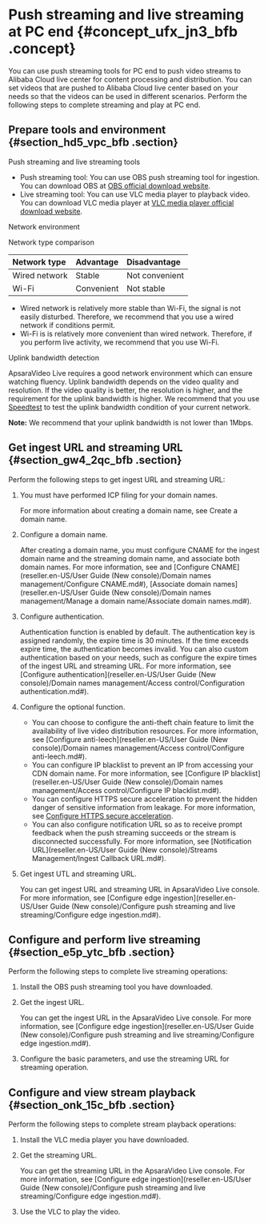 # Push streaming and live streaming at PC end {#concept_ufx_jn3_bfb .concept}

You can use push streaming tools for PC end to push video streams to Alibaba Cloud live center for content processing and distribution. You can set videos that are pushed to Alibaba Cloud live center based on your needs so that the videos can be used in different scenarios. Perform the following steps to complete streaming and play at PC end.

## Prepare tools and environment {#section_hd5_vpc_bfb .section}

Push streaming and live streaming tools

-   Push streaming tool: You can use OBS push streaming tool for ingestion. You can download OBS at [OBS official download website](https://obsproject.com/download?spm=a2c4g.11186623.2.3.FRgTS8).
-   Live streaming tool: You can use VLC media player to playback video. You can download VLC media player at [VLC media player official download website](http://www.videolan.org/vlc/?spm=a2c4g.11186623.2.3.HA1ICZ).

Network environment

Network type comparison

|Network type|Advantage|Disadvantage|
|:-----------|:--------|:-----------|
|Wired network|Stable|Not convenient|
|Wi-Fi|Convenient|Not stable|

-   Wired network is relatively more stable than Wi-Fi, the signal is not easily disturbed. Therefore, we recommend that you use a wired network if conditions permit.
-   Wi-Fi is is relatively more convenient than wired network. Therefore, if you perform live activity, we recommend that you use Wi-Fi.

Uplink bandwidth detection

ApsaraVideo Live requires a good network environment which can ensure watching fluency. Uplink bandwidth depends on the video quality and resolution. If the video quality is better, the resolution is higher, and the requirement for the uplink bandwidth is higher. We recommend that you use [Speedtest](http://www.speedtest.net/) to test the uplink bandwidth condition of your current network.

**Note:** We recommend that your uplink bandwidth is not lower than 1Mbps.

## Get ingest URL and streaming URL {#section_gw4_2qc_bfb .section}

Perform the following steps to get ingest URL and streaming URL:

1.  You must have performed ICP filing for your domain names.

    For more information about creating a domain name, see Create a domain name.

2.  Configure a domain name.

    After creating a domain name, you must configure CNAME for the ingest domain name and the streaming domain name, and associate both domain names. For more information, see and [Configure CNAME](reseller.en-US/User Guide (New console)/Domain names management/Configure CNAME.md#), [Associate domain names](reseller.en-US/User Guide (New console)/Domain names management/Manage a domain name/Associate domain names.md#).

3.  Configure authentication.

    Authentication function is enabled by default. The authentication key is assigned randomly, the expire time is 30 minutes. If the time exceeds expire time, the authentication becomes invalid. You can also custom authentication based on your needs, such as configure the expire times of the ingest URL and streaming URL. For more information, see [Configure authentication](reseller.en-US/User Guide (New console)/Domain names management/Access control/Configuration authentication.md#).

4.  Configure the optional function.
    -   You can choose to configure the anti-theft chain feature to limit the availability of live video distribution resources. For more information, see [Configure anti-leech](reseller.en-US/User Guide (New console)/Domain names management/Access control/Configure anti-leech.md#).
    -   You can configure IP blacklist to prevent an IP from accessing your CDN domain name. For more information, see [Configure IP blacklist](reseller.en-US/User Guide (New console)/Domain names management/Access control/Configure IP blacklist.md#).
    -   You can configure HTTPS secure acceleration to prevent the hidden danger of sensitive information from leakage. For more information, see [Configure HTTPS secure acceleration](https://help.aliyun.com/document_detail/84930.html).
    -   You can also configure notification URL so as to receive prompt feedback when the push streaming succeeds or the stream is disconnected successfully. For more information, see [Notification URL](reseller.en-US/User Guide (New console)/Streams Management/Ingest Callback URL.md#).
5.  Get ingest UTL and streaming URL.

    You can get ingest URL and streaming URL in ApsaraVideo Live console. For more information, see [Configure edge ingestion](reseller.en-US/User Guide (New console)/Configure push streaming and live streaming/Configure edge ingestion.md#).


## Configure and perform live streaming {#section_e5p_ytc_bfb .section}

Perform the following steps to complete live streaming operations:

1.  Install the OBS push streaming tool you have downloaded.
2.  Get the ingest URL.

    You can get the ingest URL in the ApsaraVideo Live console. For more information, see [Configure edge ingestion](reseller.en-US/User Guide (New console)/Configure push streaming and live streaming/Configure edge ingestion.md#).

3.  Configure the basic parameters, and use the streaming URL for streaming operation.

## Configure and view stream playback {#section_onk_15c_bfb .section}

Perform the following steps to complete stream playback operations:

1.  Install the VLC media player you have downloaded.
2.  Get the streaming URL.

    You can get the streaming URL in the ApsaraVideo Live console. For more information, see [Configure edge ingestion](reseller.en-US/User Guide (New console)/Configure push streaming and live streaming/Configure edge ingestion.md#).

3.  Use the VLC to play the video.

